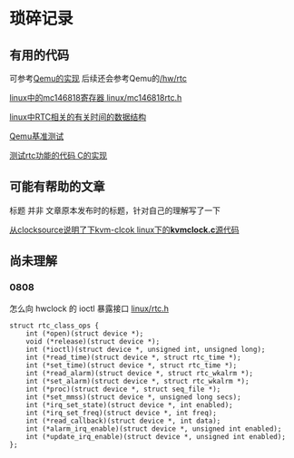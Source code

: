 # 琐碎记录



## 有用的代码
可参考[Qemu的实现](./mc146818rtc.c) 后续还会参考Qemu的[/hw/rtc](https://github.com/qemu/qemu/tree/master/hw/rtc)

[linux中的mc146818寄存器   linux/mc146818rtc.h](https://github.com/spotify/linux/blob/master/include/linux/mc146818rtc.h)

[linux中RTC相关的有关时间的数据结构](https://github.com/spotify/linux/blob/master/include/linux/rtc.h)

[Qemu基准测试](https://github.com/ahorn/benchmarks/tree/master/qemu-hw/rtc)

[测试rtc功能的代码 C的实现](./source/rtc-example.c) 

## 可能有帮助的文章

标题 并非 文章原本发布时的标题，针对自己的理解写了一下

[从clocksource说明了下kvm-clcok ](https://cloud.tencent.com/developer/article/1087415)    [linux下的**kvmclock.c**源代码](https://github.com/torvalds/linux/blob/master/arch/x86/kernel/kvmclock.c)


## 尚未理解

### 0808

怎么向 hwclock 的 ioctl 暴露接口  [linux/rtc.h](https://github.com/spotify/linux/blob/master/include/linux/rtc.h)
```
struct rtc_class_ops {
	int (*open)(struct device *);
	void (*release)(struct device *);
	int (*ioctl)(struct device *, unsigned int, unsigned long);
	int (*read_time)(struct device *, struct rtc_time *);
	int (*set_time)(struct device *, struct rtc_time *);
	int (*read_alarm)(struct device *, struct rtc_wkalrm *);
	int (*set_alarm)(struct device *, struct rtc_wkalrm *);
	int (*proc)(struct device *, struct seq_file *);
	int (*set_mmss)(struct device *, unsigned long secs);
	int (*irq_set_state)(struct device *, int enabled);
	int (*irq_set_freq)(struct device *, int freq);
	int (*read_callback)(struct device *, int data);
	int (*alarm_irq_enable)(struct device *, unsigned int enabled);
	int (*update_irq_enable)(struct device *, unsigned int enabled);
};
```

